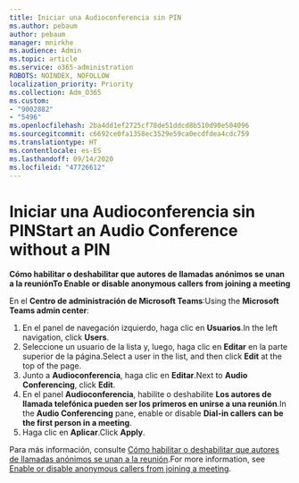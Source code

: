 ```yaml
---
title: Iniciar una Audioconferencia sin PIN
ms.author: pebaum
author: pebaum
manager: mnirkhe
ms.audience: Admin
ms.topic: article
ms.service: o365-administration
ROBOTS: NOINDEX, NOFOLLOW
localization_priority: Priority
ms.collection: Adm_O365
ms.custom:
- "9002882"
- "5496"
ms.openlocfilehash: 2ba4dd1ef2725cf78de51ddcd8b510d90e504096
ms.sourcegitcommit: c6692ce0fa1358ec3529e59ca0ecdfdea4cdc759
ms.translationtype: HT
ms.contentlocale: es-ES
ms.lasthandoff: 09/14/2020
ms.locfileid: "47726612"
---
```

# <a name="start-an-audio-conference-without-a-pin"></a><span data-ttu-id="064e7-102">Iniciar una Audioconferencia sin PIN</span><span class="sxs-lookup"><span data-stu-id="064e7-102">Start an Audio Conference without a PIN</span></span>

<span data-ttu-id="064e7-103">**Cómo habilitar o deshabilitar que autores de llamadas anónimos se unan a la reunión**</span><span class="sxs-lookup"><span data-stu-id="064e7-103">**To Enable or disable anonymous callers from joining a meeting**</span></span>

<span data-ttu-id="064e7-104">En el **Centro de administración de Microsoft Teams**:</span><span class="sxs-lookup"><span data-stu-id="064e7-104">Using the **Microsoft Teams admin center**:</span></span>

1. <span data-ttu-id="064e7-105">En el panel de navegación izquierdo, haga clic en **Usuarios**.</span><span class="sxs-lookup"><span data-stu-id="064e7-105">In the left navigation, click **Users**.</span></span>
2. <span data-ttu-id="064e7-106">Seleccione un usuario de la lista y, luego, haga clic en **Editar** en la parte superior de la página.</span><span class="sxs-lookup"><span data-stu-id="064e7-106">Select a user in the list, and then click **Edit** at the top of the page.</span></span>
3. <span data-ttu-id="064e7-107">Junto a **Audioconferencia**, haga clic en **Editar**.</span><span class="sxs-lookup"><span data-stu-id="064e7-107">Next to **Audio Conferencing**, click **Edit**.</span></span>
4. <span data-ttu-id="064e7-108">En el panel **Audioconferencia**, habilite o deshabilite **Los autores de llamada telefónica pueden ser los primeros en unirse a una reunión**.</span><span class="sxs-lookup"><span data-stu-id="064e7-108">In the **Audio Conferencing** pane, enable or disable **Dial-in callers can be the first person in a meeting**.</span></span>
5. <span data-ttu-id="064e7-109">Haga clic en **Aplicar**.</span><span class="sxs-lookup"><span data-stu-id="064e7-109">Click **Apply**.</span></span>

<span data-ttu-id="064e7-110">Para más información, consulte [Cómo habilitar o deshabilitar que autores de llamadas anónimos se unan a la reunión](https://docs.microsoft.com/microsoftteams/start-an-audio-conference-over-the-phone-without-a-pin-in-teams).</span><span class="sxs-lookup"><span data-stu-id="064e7-110">For more information, see [Enable or disable anonymous callers from joining a meeting](https://docs.microsoft.com/microsoftteams/start-an-audio-conference-over-the-phone-without-a-pin-in-teams).</span></span>
